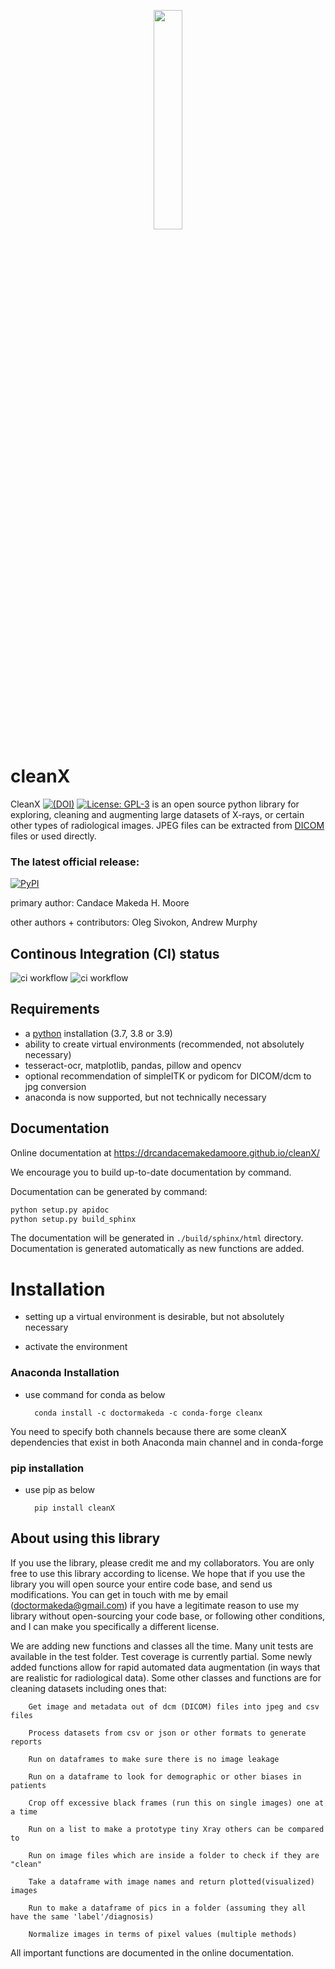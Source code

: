 <p align="center">
<img style="width: 30%; height: 30%" src="https://github.com/drcandacemakedamoore/cleanX/blob/main/test/cleanXpic.png">
</p>

# cleanX

CleanX <a href="https://doi.org/10.5281/zenodo.4725904"><img src="https://zenodo.org/badge/DOI/10.5281/zenodo.4725904.svg" alt="(DOI)"></a> <a href="https://github.com/drcandacemakedamoore/cleanX/blob/master/LICENSE"><img alt="License: GPL-3" src="https://img.shields.io/github/license/drcandacemakedamoore/cleanX"></a>
is an open source python library
for exploring, cleaning and augmenting large datasets of X-rays, or certain other types of radiological images.
JPEG files can be extracted from [DICOM](https://www.dicomstandard.org/) files or used directly.


### The latest official release:

<a href="https://pypi.org/project/cleanX/"><img alt="PyPI" src="https://img.shields.io/pypi/v/cleanX"></a>


primary author: Candace Makeda H. Moore

other authors + contributors: Oleg Sivokon, Andrew Murphy

## Continous Integration (CI) status

![ci workflow](https://github.com/drcandacemakedamoore/cleanX/actions/workflows/on-commit.yml/badge.svg)
![ci workflow](https://github.com/drcandacemakedamoore/cleanX/actions/workflows/on-tag.yml/badge.svg)


## Requirements

- a [python](https://www.python.org/downloads/) installation (3.7, 3.8 or 3.9)
- ability to create virtual environments (recommended, not absolutely necessary)
- tesseract-ocr, matplotlib, pandas, pillow and opencv
- optional recommendation of simpleITK or pydicom for DICOM/dcm to jpg conversion
- anaconda is now supported, but not technically necessary


## Documentation

Online documentation at https://drcandacemakedamoore.github.io/cleanX/

We encourage you to build up-to-date documentation by command.

Documentation can be generated by command:

``` sh
python setup.py apidoc
python setup.py build_sphinx
```

The documentation will be generated in `./build/sphinx/html` directory. Documentation is generated
automatically as new functions are added.  

# Installation
- setting up a virtual environment is desirable, but not absolutely necessary

- activate  the environment
### Anaconda Installation

- use command for conda as below

        conda install -c doctormakeda -c conda-forge cleanx       

You need to specify both channels because there are some cleanX
dependencies that exist in both Anaconda main channel and in
conda-forge

### pip installation
- use pip as below

        pip install cleanX
    
    

## About using this library
If you use the library, please credit me and my collaborators.  You are only free to use this library according to license. We hope that if you use the library you will open source your entire code base, and send us modifications.  You can get in touch with me by email (doctormakeda@gmail.com) if you have a legitimate reason to use my library without open-sourcing your code base, or following other conditions, and I can make you specifically a different license.

We are adding new functions and classes all the time. Many unit tests are available in the test folder. Test coverage is currently partial. Some newly added functions allow for rapid automated data augmentation (in ways that are realistic for radiological data). Some other classes and functions are for cleaning datasets including ones that: 


        Get image and metadata out of dcm (DICOM) files into jpeg and csv files 

        Process datasets from csv or json or other formats to generate reports
        
        Run on dataframes to make sure there is no image leakage

        Run on a dataframe to look for demographic or other biases in patients
    
        Crop off excessive black frames (run this on single images) one at a time
       
        Run on a list to make a prototype tiny Xray others can be compared to
    
        Run on image files which are inside a folder to check if they are "clean"

        Take a dataframe with image names and return plotted(visualized) images  

        Run to make a dataframe of pics in a folder (assuming they all have the same 'label'/diagnosis)

        Normalize images in terms of pixel values (multiple methods)

All important functions are documented in the online documentation.